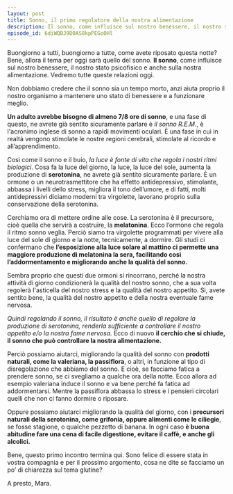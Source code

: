 ```yaml
---
layout: post
title: Sonno, il primo regolatore della nostra alimentazione
description: Il sonno, come influisce sul nostro benessere, il nostro stato psicofisico e anche sulla nostra alimentazione
episode_id: 6diWQBJ9D0AS8kpPEGoOHl
---
```


Buongiorno a tutti, buongiorno a tutte, come avete riposato questa notte? Bene, allora il tema per oggi sarà quello del sonno. **Il sonno**, come influisce sul nostro benessere, il nostro stato psicofisico e anche sulla nostra alimentazione. Vedremo tutte queste relazioni oggi.

Non dobbiamo credere che il sonno sia un tempo morto, anzi aiuta proprio il nostro organismo a mantenere uno stato di benessere e a funzionare meglio.

**Un adulto avrebbe bisogno di almeno 7/8 ore di sonno**, e una fase di questo, ne avrete già sentito sicuramente parlare è *il sonno R.E.M.*, è l'acronimo inglese di sonno a rapidi movimenti oculari. È una fase in cui in realtà vengono stimolate le nostre regioni cerebrali, stimolate al ricordo e all’apprendimento.

Così come il sonno e il buio, *la luce è fonte di vita che regola i nostri ritmi biologici*. Cosa fa la luce del giorno, la luce, la luce del sole, aumenta la produzione di **serotonina**, ne avrete già sentito sicuramente parlare. È un ormone o un neurotrasmettitore che ha effetto antidepressivo, stimolante, abbassa i livelli dello stress, migliora il tono dell’umore, e di fatti, molti antidepressivi diciamo moderni tra virgolette, lavorano proprio sulla conservazione della serotonina.

Cerchiamo ora di mettere ordine alle cose. La serotonina è il precursore, cioè quella che servirà a costruire, la **melatonina**. Ecco l’ormone che regola il ritmo sonno veglia. Perciò siamo tra virgolette programmati per vivere alla luce del sole di giorno e la notte, tecnicamente, a dormire. Gli studi ci confermano che **l’esposizione alla luce solare al mattino ci permette una maggiore produzione di melatonina la sera, facilitando così l’addormentamento e migliorando anche la qualità del sonno.**

Sembra proprio che questi due ormoni si rincorrano, perché la nostra attività di giorno condizionerà la qualità del nostro sonno, che a sua volta regolerà l'asticella del nostro stress e la qualità del nostro appetito. Si, avete sentito bene, la qualità del nostro appetito e della nostra eventuale fame nervosa.

*Quindi regolando il sonno, il risultato è anche quello di regolare la produzione di serotonina, renderla sufficiente a controllare il nostro appetito e/o la nostra fame nervosa.* Ecco di nuovo **il cerchio che si chiude, il sonno che può controllare la nostra alimentazione.**

Perciò possiamo aiutarci, migliorando la qualità del sonno con **prodotti naturali, come la valeriana, la passiflora**, o altri, in funzione al tipo di disregolazione che abbiamo del sonno. E cioè, se facciamo fatica a prendere sonno, se ci svegliamo a qualche ora della notte. Ecco allora ad esempio valeriana induce il sonno e va bene perché fa fatica ad addormentarsi. Mentre la passiflora abbassa lo stress e i pensieri circolari quelli che non ci fanno dormire o riposare.

Oppure possiamo aiutarci migliorando la qualità del giorno, con i **precursori naturali della serotonina, come grifonia, oppure alimenti come le ciliegie**, se fosse stagione, o qualche pezzetto di banana. In ogni caso **è buona abitudine fare una cena di facile digestione, evitare il caffè, e anche gli alcolici.**

Bene, questo primo incontro termina qui. Sono felice di essere stata in vostra compagnia e per il prossimo argomento, cosa ne dite se facciamo un po’ di chiarezza sul tema glutine?

A presto,
Mara.